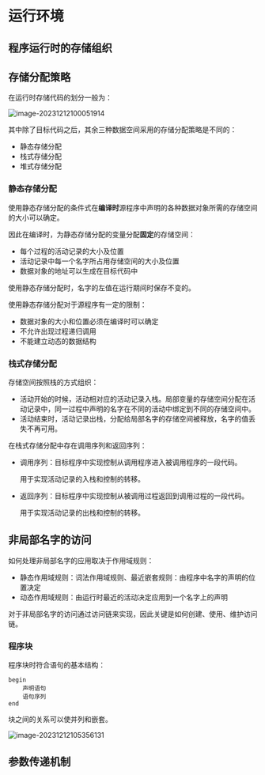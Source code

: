 # 运行环境

## 程序运行时的存储组织



## 存储分配策略

在运行时存储代码的划分一般为：

![image-20231212100051914](/home/ricardo/.config/Typora/typora-user-images/image-20231212100051914.png)

其中除了目标代码之后，其余三种数据空间采用的存储分配策略是不同的：

- 静态存储分配
- 栈式存储分配
- 堆式存储分配

### 静态存储分配

使用静态存储分配的条件式在**编译时**源程序中声明的各种数据对象所需的存储空间的大小可以确定。

因此在编译时，为静态存储分配的变量分配**固定**的存储空间：

- 每个过程的活动记录的大小及位置
- 活动记录中每一个名字所占用存储空间的大小及位置
- 数据对象的地址可以生成在目标代码中

使用静态存储分配时，名字的左值在运行期间时保存不变的。

使用静态存储分配对于源程序有一定的限制：

- 数据对象的大小和位置必须在编译时可以确定
- 不允许出现过程递归调用
- 不能建立动态的数据结构

### 栈式存储分配

存储空间按照栈的方式组织：

- 活动开始的时候，活动相对应的活动记录入栈。局部变量的存储空间分配在活动记录中，同一过程中声明的名字在不同的活动中绑定到不同的存储空间中。
- 活动结束时，活动记录出栈，分配给局部名字的存储空间被释放，名字的值丢失不再可用。

在栈式存储分配中存在调用序列和返回序列：

- 调用序列：目标程序中实现控制从调用程序进入被调用程序的一段代码。

  用于实现活动记录的入栈和控制的转移。

- 返回序列：目标程序中实现控制从被调用过程返回到调用过程的一段代码。

  用于实现活动记录的出栈和控制的转移。

## 非局部名字的访问

如何处理非局部名字的应用取决于作用域规则：

- 静态作用域规则：词法作用域规则、最近嵌套规则：由程序中名字的声明的位置决定
- 动态作用域规则：由运行时最近的活动决定应用到一个名字上的声明

对于非局部名字的访问通过访问链来实现，因此关键是如何创建、使用、维护访问链。

### 程序块

程序块时符合语句的基本结构：

```
begin
	声明语句
	语句序列
end
```

块之间的关系可以使并列和嵌套。

![image-20231212105356131](/home/ricardo/.config/Typora/typora-user-images/image-20231212105356131.png)



## 参数传递机制

